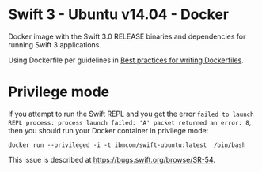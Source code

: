 # Swift 3 - Ubuntu v14.04 - Docker

Docker image with the Swift 3.0 RELEASE binaries and dependencies for running Swift 3 applications. 

Using Dockerfile per guidelines in [Best practices for writing Dockerfiles](https://docs.docker.com/engine/userguide/eng-image/dockerfile_best-practices/).

# Privilege mode
If you attempt to run the Swift REPL and you get the error `failed to launch REPL process: process launch failed: 'A' packet returned an error: 8`, then you should run your Docker container in privilege mode:

```
docker run --privileged -i -t ibmcom/swift-ubuntu:latest  /bin/bash
```

This issue is described at https://bugs.swift.org/browse/SR-54.
